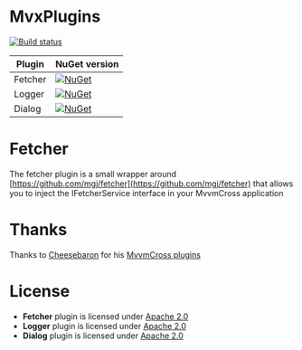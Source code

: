 MvxPlugins
==========

[![Build status](https://ci.appveyor.com/api/projects/status/8iekgrnckblfgfb6?svg=true)](https://ci.appveyor.com/project/mgj/mvvmcross-plugins)

| Plugin          | NuGet version                                                                                                                                                              |
| --------------- | -------------------------------------------------------------------------------------------------------------------------------------------------------------------------- |
| Fetcher        | [![NuGet](https://img.shields.io/nuget/v/artm.MvxPlugins.Fetcher.svg)](https://www.nuget.org/packages/artm.MvxPlugins.Fetcher/)             |
| Logger         | [![NuGet](https://img.shields.io/nuget/v/artm.MvxPlugins.Logger.svg)](https://www.nuget.org/packages/artm.MvxPlugins.Logger/)               |
| Dialog         | [![NuGet](https://img.shields.io/nuget/v/artm.MvxPlugins.Dialog.svg)](https://www.nuget.org/packages/artm.MvxPlugins.Dialog/)               |

Fetcher
=======
The fetcher plugin is a small wrapper around [https://github.com/mgj/fetcher](https://github.com/mgj/fetcher) that allows you to inject the IFetcherService interface in your MvvmCross application

Thanks
=======
Thanks to [Cheesebaron](https://github.com/Cheesebaron) for his [MvvmCross plugins](https://github.com/Cheesebaron/Cheesebaron.MvxPlugins)

License
=======

- **Fetcher** plugin is licensed under [Apache 2.0][apache]
- **Logger** plugin is licensed under [Apache 2.0][apache]
- **Dialog** plugin is licensed under [Apache 2.0][apache]

[apache]: https://www.apache.org/licenses/LICENSE-2.0.html